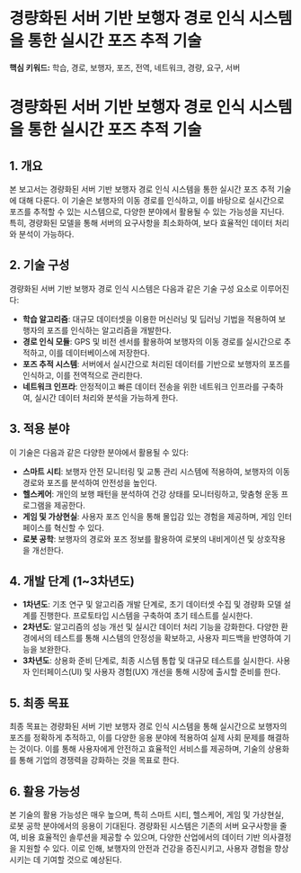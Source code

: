 # 경량화된 서버 기반 보행자 경로 인식 시스템을 통한 실시간 포즈 추적 기술
**핵심 키워드:** 학습, 경로, 보행자, 포즈, 전역, 네트워크, 경량, 요구, 서버

# 경량화된 서버 기반 보행자 경로 인식 시스템을 통한 실시간 포즈 추적 기술

## 1. 개요
본 보고서는 경량화된 서버 기반 보행자 경로 인식 시스템을 통한 실시간 포즈 추적 기술에 대해 다룬다. 이 기술은 보행자의 이동 경로를 인식하고, 이를 바탕으로 실시간으로 포즈를 추적할 수 있는 시스템으로, 다양한 분야에서 활용될 수 있는 가능성을 지닌다. 특히, 경량화된 모델을 통해 서버의 요구사항을 최소화하여, 보다 효율적인 데이터 처리와 분석이 가능하다.

## 2. 기술 구성
경량화된 서버 기반 보행자 경로 인식 시스템은 다음과 같은 기술 구성 요소로 이루어진다:

- **학습 알고리즘**: 대규모 데이터셋을 이용한 머신러닝 및 딥러닝 기법을 적용하여 보행자의 포즈를 인식하는 알고리즘을 개발한다. 
- **경로 인식 모듈**: GPS 및 비전 센서를 활용하여 보행자의 이동 경로를 실시간으로 추적하고, 이를 데이터베이스에 저장한다.
- **포즈 추적 시스템**: 서버에서 실시간으로 처리된 데이터를 기반으로 보행자의 포즈를 인식하고, 이를 전역적으로 관리한다.
- **네트워크 인프라**: 안정적이고 빠른 데이터 전송을 위한 네트워크 인프라를 구축하여, 실시간 데이터 처리와 분석을 가능하게 한다.

## 3. 적용 분야
이 기술은 다음과 같은 다양한 분야에서 활용될 수 있다:

- **스마트 시티**: 보행자 안전 모니터링 및 교통 관리 시스템에 적용하여, 보행자의 이동 경로와 포즈를 분석하여 안전성을 높인다.
- **헬스케어**: 개인의 보행 패턴을 분석하여 건강 상태를 모니터링하고, 맞춤형 운동 프로그램을 제공한다.
- **게임 및 가상현실**: 사용자 포즈 인식을 통해 몰입감 있는 경험을 제공하며, 게임 인터페이스를 혁신할 수 있다.
- **로봇 공학**: 보행자의 경로와 포즈 정보를 활용하여 로봇의 내비게이션 및 상호작용을 개선한다.

## 4. 개발 단계 (1~3차년도)
- **1차년도**: 기초 연구 및 알고리즘 개발 단계로, 초기 데이터셋 수집 및 경량화 모델 설계를 진행한다. 프로토타입 시스템을 구축하여 초기 테스트를 실시한다.
- **2차년도**: 알고리즘의 성능 개선 및 실시간 데이터 처리 기능을 강화한다. 다양한 환경에서의 테스트를 통해 시스템의 안정성을 확보하고, 사용자 피드백을 반영하여 기능을 보완한다.
- **3차년도**: 상용화 준비 단계로, 최종 시스템 통합 및 대규모 테스트를 실시한다. 사용자 인터페이스(UI) 및 사용자 경험(UX) 개선을 통해 시장에 출시할 준비를 한다.

## 5. 최종 목표
최종 목표는 경량화된 서버 기반 보행자 경로 인식 시스템을 통해 실시간으로 보행자의 포즈를 정확하게 추적하고, 이를 다양한 응용 분야에 적용하여 실제 사회 문제를 해결하는 것이다. 이를 통해 사용자에게 안전하고 효율적인 서비스를 제공하며, 기술의 상용화를 통해 기업의 경쟁력을 강화하는 것을 목표로 한다.

## 6. 활용 가능성
본 기술의 활용 가능성은 매우 높으며, 특히 스마트 시티, 헬스케어, 게임 및 가상현실, 로봇 공학 분야에서의 응용이 기대된다. 경량화된 시스템은 기존의 서버 요구사항을 줄여, 비용 효율적인 솔루션을 제공할 수 있으며, 다양한 산업에서의 데이터 기반 의사결정을 지원할 수 있다. 이로 인해, 보행자의 안전과 건강을 증진시키고, 사용자 경험을 향상시키는 데 기여할 것으로 예상된다.